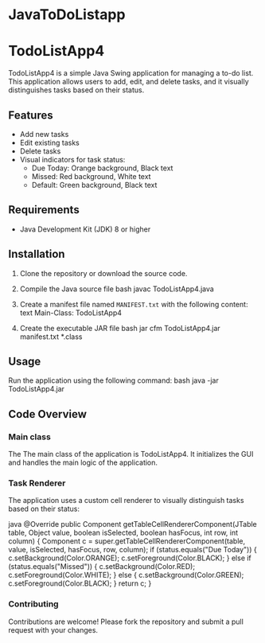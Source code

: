 # JavaToDoListapp
# TodoListApp4

TodoListApp4 is a simple Java Swing application for managing a to-do list. This application allows users to add, edit, and delete tasks, and it visually distinguishes tasks based on their status.

## Features

- Add new tasks
- Edit existing tasks
- Delete tasks
- Visual indicators for task status:
  - Due Today: Orange background, Black text
  - Missed: Red background, White text
  - Default: Green background, Black text

## Requirements

- Java Development Kit (JDK) 8 or higher

## Installation

1. Clone the repository or download the source code.
2. Compile the Java source file
bash
javac TodoListApp4.java

3. Create a manifest file named  `MANIFEST.txt` with the following content:
text
Main-Class: TodoListApp4


4. Create the  executable JAR file
bash
jar cfm TodoListApp4.jar manifest.txt *.class


## Usage 
Run the application using the following command:
bash 
java -jar TodoListApp4.jar


## Code Overview
### Main class 

The The main class of the application is  TodoListApp4. It initializes the GUI and handles the main logic of the application.

### Task Renderer
The application uses a custom cell renderer to visually distinguish tasks based on their status:

java 
@Override
public Component getTableCellRendererComponent(JTable table, Object value, boolean isSelected, boolean hasFocus, int row, int column) {
    Component c = super.getTableCellRendererComponent(table, value, isSelected, hasFocus, row, column);
    if (status.equals("Due Today")) {
        c.setBackground(Color.ORANGE);
        c.setForeground(Color.BLACK);
    } else if (status.equals("Missed")) {
        c.setBackground(Color.RED);
        c.setForeground(Color.WHITE);
    } else {
        c.setBackground(Color.GREEN);
        c.setForeground(Color.BLACK);
    }
    return c;
}


### Contributing
Contributions are welcome! Please fork the repository and submit a pull request with your changes.

